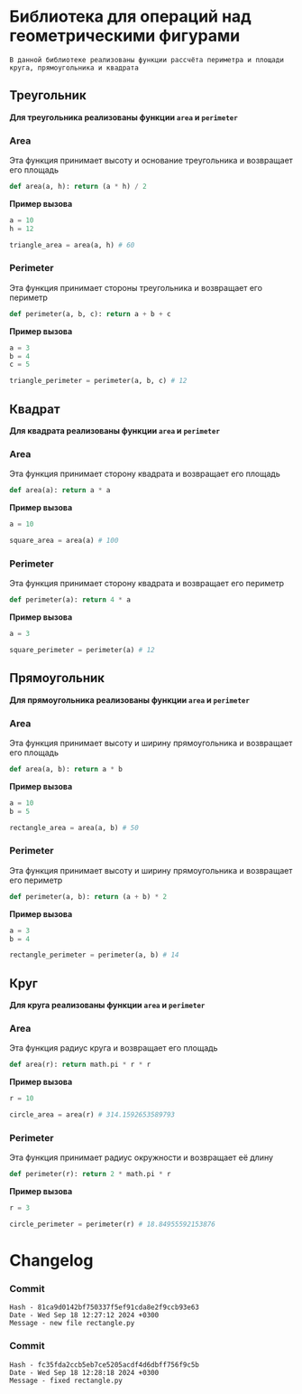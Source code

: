 # Библиотека для операций над геометрическими фигурами
```
В данной библиотеке реализованы функции рассчёта периметра и площади круга, прямоугольника и квадрата
```

## Треугольник

**Для треугольника реализованы функции `area` и `perimeter`**

### Area
Эта функция принимает высоту и основание треугольника и возвращает его площадь
```python
def area(a, h): return (a * h) / 2 
```
**Пример вызова**
```python
a = 10
h = 12

triangle_area = area(a, h) # 60
```

### Perimeter
Эта функция принимает стороны треугольника и возвращает его периметр

```python
def perimeter(a, b, c): return a + b + c
```

**Пример вызова**
```python
a = 3
b = 4
c = 5

triangle_perimeter = perimeter(a, b, c) # 12
```

## Квадрат

**Для квадрата реализованы функции `area` и `perimeter`**

### Area
Эта функция принимает сторону квадрата и возвращает его площадь
```python
def area(a): return a * a
```
**Пример вызова**
```python
a = 10

square_area = area(a) # 100
```

### Perimeter
Эта функция принимает сторону квадрата и возвращает его периметр

```python
def perimeter(a): return 4 * a
```

**Пример вызова**
```python
a = 3

square_perimeter = perimeter(a) # 12
```

## Прямоугольник

**Для прямоугольника реализованы функции `area` и `perimeter`**

### Area
Эта функция принимает высоту и ширину прямоугольника и возвращает его площадь
```python
def area(a, b): return a * b
```
**Пример вызова**
```python
a = 10
b = 5

rectangle_area = area(a, b) # 50
```

### Perimeter
Эта функция принимает высоту и ширину прямоугольника и возвращает его периметр

```python
def perimeter(a, b): return (a + b) * 2
```

**Пример вызова**
```python
a = 3
b = 4

rectangle_perimeter = perimeter(a, b) # 14
```

## Круг

**Для круга реализованы функции `area` и `perimeter`**

### Area
Эта функция радиус круга и возвращает его площадь
```python
def area(r): return math.pi * r * r
```
**Пример вызова**
```python
r = 10

circle_area = area(r) # 314.1592653589793
```

### Perimeter
Эта функция принимает радиус окружности и возвращает её длину

```python
def perimeter(r): return 2 * math.pi * r
```

**Пример вызова**
```python
r = 3

circle_perimeter = perimeter(r) # 18.84955592153876
```

# Changelog

### Commit
```
Hash - 81ca9d0142bf750337f5ef91cda8e2f9ccb93e63
Date - Wed Sep 18 12:27:12 2024 +0300
Message - new file rectangle.py
```

### Commit
```
Hash - fc35fda2ccb5eb7ce5205acdf4d6dbff756f9c5b
Date - Wed Sep 18 12:28:18 2024 +0300
Message - fixed rectangle.py
```
